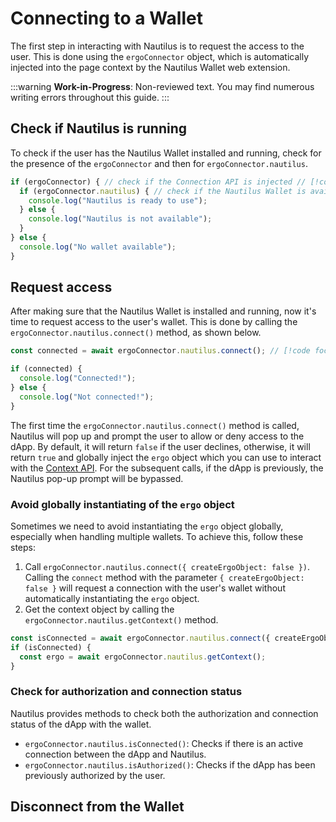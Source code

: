 # Connecting to a Wallet

The first step in interacting with Nautilus is to request the access to the user. This is done using the `ergoConnector` object, which is automatically injected into the page context by the Nautilus Wallet web extension.

:::warning
**Work-in-Progress**: Non-reviewed text. You may find numerous writing errors throughout this guide.
:::

## Check if Nautilus is running

To check if the user has the Nautilus Wallet installed and running, check for the presence of the `ergoConnector` and then for `ergoConnector.nautilus`.

<!-- prettier-ignore-start -->
```ts
if (ergoConnector) { // check if the Connection API is injected // [!code focus]
  if (ergoConnector.nautilus) { // check if the Nautilus Wallet is available // [!code focus]
    console.log("Nautilus is ready to use");
  } else {
    console.log("Nautilus is not available");
  }
} else {
  console.log("No wallet available");
}
```
<!-- prettier-ignore-end -->

## Request access

After making sure that the Nautilus Wallet is installed and running, now it's time to request access to the user's wallet. This is done by calling the `ergoConnector.nautilus.connect()` method, as shown below.

```ts
const connected = await ergoConnector.nautilus.connect(); // [!code focus]

if (connected) {
  console.log("Connected!");
} else {
  console.log("Not connected!");
}
```

The first time the `ergoConnector.nautilus.connect()` method is called, Nautilus will pop up and prompt the user to allow or deny access to the dApp. By default, it will return `false` if the user declines, otherwise, it will return `true` and globally inject the `ergo` object which you can use to interact with the [Context API](/dapp-connector/api-overview#context-api). For the subsequent calls, if the dApp is previously, the Nautilus pop-up prompt will be bypassed.

### Avoid globally instantiating of the `ergo` object

Sometimes we need to avoid instantiating the `ergo` object globally, especially when handling multiple wallets. To achieve this, follow these steps:

1. Call `ergoConnector.nautilus.connect({ createErgoObject: false })`. Calling the `connect` method with the parameter `{ createErgoObject: false }` will request a connection with the user's wallet without automatically instantiating the `ergo` object.
2. Get the context object by calling the `ergoConnector.nautilus.getContext()` method.

```ts
const isConnected = await ergoConnector.nautilus.connect({ createErgoObject: false });
if (isConnected) {
  const ergo = await ergoConnector.nautilus.getContext();
}
```

### Check for authorization and connection status

Nautilus provides methods to check both the authorization and connection status of the dApp with the wallet.

- `ergoConnector.nautilus.isConnected()`: Checks if there is an active connection between the dApp and Nautilus.
- `ergoConnector.nautilus.isAuthorized()`: Checks if the dApp has been previously authorized by the user.

## Disconnect from the Wallet
